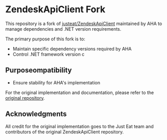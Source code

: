 # ZendeskApiClient Fork

This repository is a fork of [justeat/ZendeskApiClient](https://github.com/justeat/ZendeskApiClient) maintained by AHA to manage dependencies and .NET version requirements.


The primary purpose of this fork is to:
- Maintain specific dependency versions required by AHA
- Control .NET framework version c
## Purposeompatibility
- Ensure stability for AHA's implementation

For the original implementation and documentation, please refer to the [original repository](https://github.com/justeat/ZendeskApiClient).

## Acknowledgments

All credit for the original implementation goes to the Just Eat team and contributors of the original ZendeskApiClient repository.